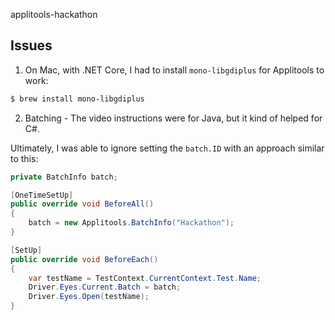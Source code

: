 applitools-hackathon

## Issues

1. On Mac, with .NET Core, I had to install `mono-libgdiplus` for Applitools to work:

```bash
$ brew install mono-libgdiplus
```

2. Batching - The video instructions were for Java, but it kind of helped for C#.

Ultimately, I was able to ignore setting the `batch.ID` with an approach similar to this:

```c#
private BatchInfo batch;

[OneTimeSetUp]
public override void BeforeAll()
{
    batch = new Applitools.BatchInfo("Hackathon");
}

[SetUp]
public override void BeforeEach()
{
    var testName = TestContext.CurrentContext.Test.Name;
    Driver.Eyes.Current.Batch = batch;
    Driver.Eyes.Open(testName);
}
```
